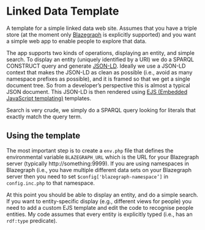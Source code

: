 # Linked Data Template

A template for a simple linked data web site. Assumes that you have a triple store (at the moment only [Blazegraph](https://blazegraph.com) is explicitly supported) and you want a simple web app to enable people to explore that data.

The app supports two kinds of operations, displaying an entity, and simple search. To display an entity (uniquely identified by a URI) we do a SPARQL CONSTRUCT query and generate [JSON-LD](https://json-ld.org). Ideally we use a JSON-LD context that makes the JSON-LD as clean as possible (i.e., avoid as many namespace prefixes as possible), and it is framed so that we get a single document tree. So from a developer’s perspective this is almost a typical JSON document. This JSON-LD is then rendered  using [EJS (Embedded JavaScript templating)](https://ejs.co) templates.

Search is very crude, we simply do a SPARQL query looking for literals that exactly match the query term.

## Using the template

The most important step is to create a ```env.php``` file that defines the environmental variable ```BLAZEGRAPH_URL``` which is the URL for your Blazegraph server (typically http://something:9999). If you are using namespaces in Blazegraph (i.e., you have multiple different data sets on your Blazegraph server then you need to set ```$config['blazegraph-namespace’]``` in ```config.inc.php```	 to that namespace.

At this point you should be able to display an entity, and do a simple search. If you want to entity-specific display (e.g., different views for people) you need to add a custom EJS template and edit the code to recognise people entities. My code assumes that every entity is explicitly typed (i.e., has an ```rdf:type``` predicate).
